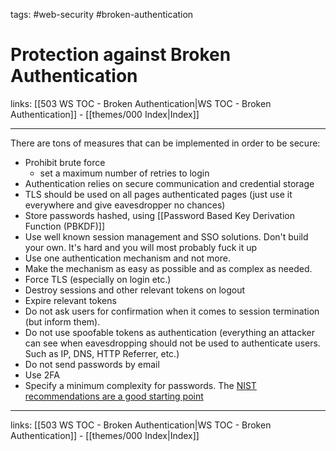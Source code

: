tags: #web-security #broken-authentication

# Protection against Broken Authentication

links: [[503 WS TOC - Broken Authentication|WS TOC - Broken Authentication]] - [[themes/000 Index|Index]]

---

There are tons of measures that can be implemented in order to be secure:

- Prohibit brute force
	- set a maximum number of retries to login
- Authentication relies on secure communication and credential storage
- TLS should be used on all pages authenticated pages (just use it everywhere and give eavesdropper no chances)
- Store passwords hashed, using [[Password Based Key Derivation Function (PBKDF)]]
- Use well known session management and SSO solutions. Don't build your own. It's hard and you will most probably fuck it up
- Use one authentication mechanism and not more.
- Make the mechanism as easy as possible and as complex as needed.
- Force TLS (especially on login etc.)
- Destroy sessions and other relevant tokens on logout
- Expire relevant tokens
- Do not ask users for confirmation when it comes to session termination (but inform them).
- Do not use spoofable tokens as authentication (everything an attacker can see when eavesdropping should not be used to authenticate users. Such as IP, DNS, HTTP Referrer, etc.)
- Do not send passwords by email
- Use 2FA
- Specify a minimum complexity for passwords. The [NIST recommendations are a good starting point](https://nvlpubs.nist.gov/nistpubs/SpecialPublications/NIST.SP.800-63-3.pdf)


---
links: [[503 WS TOC - Broken Authentication|WS TOC - Broken Authentication]] - [[themes/000 Index|Index]]